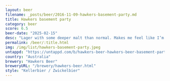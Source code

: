```yaml
---
layout: beer
filename: _posts/beer/2016-11-09-hawkers-basement-party.md
title: Hawkers basement party
category: beer
score: 6.5
beer-date: "2025-02-15"
desc: "Lager with some deeper malt than normal. Makes me feel like I’m drinking in a bier garden in Germany"
permalink: /beer/:title.html
img: /img/list/hawkers-basement-party.jpeg
untappd: "https://untappd.com/b/hawkers-beer-hawkers-beer-basement-party/5977944"
country: "Australia"
brewery: "Hawkers Beer"
breweryURL: "/brewery/hawkers-beer.html"
style: "Kellerbier / Zwickelbier"
---
```

